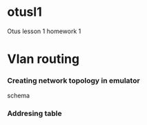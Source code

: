 # otusl1
 Otus lesson 1 homework 1

# Vlan routing
  

### Creating network topology in emulator

 schema

### Addresing table
